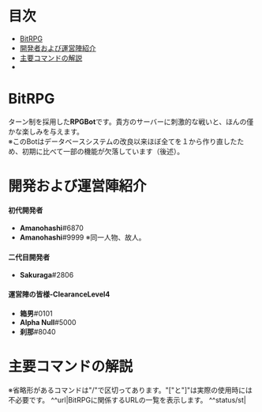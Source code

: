 # 目次
* [BitRPG](https://github.com/Sakuraga200323/BitRPG/blob/master/README.md#bitrpg)
* [開発者および運営陣紹介](https://github.com/Sakuraga200323/BitRPG/blob/master/README.md#%E9%96%8B%E7%99%BA%E3%81%8A%E3%82%88%E3%81%B3%E9%81%8B%E5%96%B6%E9%99%A3%E7%B4%B9%E4%BB%8B)
* [主要コマンドの解説](https://github.com/Sakuraga200323/BitRPG/blob/master/README.md#%E4%B8%BB%E8%A6%81%E3%82%B3%E3%83%9E%E3%83%B3%E3%83%89%E3%81%AE%E8%A7%A3%E8%AA%AC)
* []()
# BitRPG
ターン制を採用した**RPGBot**です。貴方のサーバーに刺激的な戦いと、ほんの僅かな楽しみを与えます。  
※このBotはデータベースシステムの改良以来ほぼ全てを１から作り直したため、初期に比べて一部の機能が欠落しています（後述）。 
# 開発および運営陣紹介
#### 初代開発者
* **Amanohashi**#6870
* **Amanohashi**#9999 ※同一人物、故人。
#### 二代目開発者
* **Sakuraga**#2806
#### 運営陣の皆様-ClearanceLevel4
* **箱男**#0101
* **Alpha Null**#5000
* **刹那**#8040  
# 主要コマンドの解説
※省略形があるコマンドは"/"で区切ってあります。"["と"]"は実際の使用時には不必要です。
^^url|BitRPGに関係するURLの一覧を表示します。
^^status/st|
